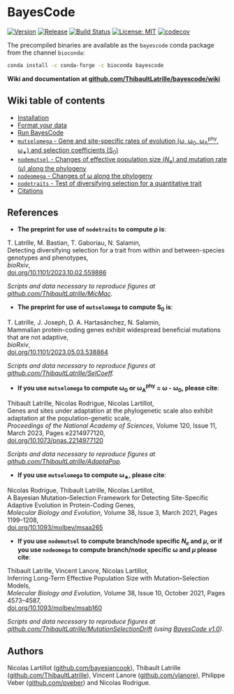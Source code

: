 # BayesCode
[![Version](https://anaconda.org/bioconda/bayescode/badges/version.svg)](https://anaconda.org/bioconda/bayescode)
[![Release](https://anaconda.org/bioconda/bayescode/badges/latest_release_date.svg)](https://anaconda.org/bioconda/bayescode)
[![Build Status](https://anaconda.org/bioconda/bayescode/badges/platforms.svg)](https://anaconda.org/bioconda/bayescode)
[![License: MIT](https://img.shields.io/badge/License-MIT-yellow.svg)](https://github.com/ThibaultLatrille/bayescode/blob/chronogram/License.MD)
[![codecov](https://codecov.io/gh/bayesiancook/bayescode/branch/dev/graph/badge.svg)](https://codecov.io/gh/bayesiancook/bayescode)


The precompiled binaries are available as the `bayescode` conda package from the channel `bioconda`:

```bash
conda install -c conda-forge -c bioconda bayescode
```

**Wiki and documentation at [github.com/ThibaultLatrille/bayescode/wiki](https://github.com/ThibaultLatrille/bayescode/wiki)**

## Wiki table of contents
- [Installation](https://github.com/ThibaultLatrille/bayescode/wiki/1.-installation)
- [Format your data](https://github.com/ThibaultLatrille/bayescode/wiki/2.-format-your-data)
- [Run BayesCode](https://github.com/ThibaultLatrille/bayescode/wiki/3.-run-bayescode)
- [`mutselomega` - Gene and site-specific rates of evolution (ω, ω<sub>0</sub>, ω<sub>A</sub><sup>phy</sup>, ω<sub>∗</sub>) and selection coefficients (S<sub>0</sub>)](https://github.com/ThibaultLatrille/bayescode/wiki/4.-mutselomega)
- [`nodemutsel` - Changes of effective population size (_N<sub>e</sub>_) and mutation rate (_μ_) along the phylogeny](https://github.com/ThibaultLatrille/bayescode/wiki/5.-nodemutsel)
- [`nodeomega` - Changes of ω along the phylogeny](https://github.com/ThibaultLatrille/bayescode/wiki/6.-nodeomega)
- [`nodetraits` - Test of diversifying selection for a quantitative trait](https://github.com/ThibaultLatrille/bayescode/wiki/7.-nodetraits)
- [Citations](https://github.com/ThibaultLatrille/bayescode/wiki/citations)

## References

- **The preprint for use of `nodetraits` to compute ρ is**:

T. Latrille, M. Bastian, T. Gaboriau, N. Salamin,\
 Detecting diversifying selection for a trait from within and between-species genotypes and phenotypes, \
_bioRxiv_,\
[doi.org/10.1101/2023.10.02.559886](https://doi.org/10.1101/2023.10.02.559886)

_Scripts and data necessary to reproduce figures at [github.com/ThibaultLatrille/MicMac](https://github.com/ThibaultLatrille/MicMac)._

- **The preprint for use of `mutselomega` to compute S<sub>0</sub> is**:

T. Latrille, J. Joseph, D. A. Hartasánchez, N. Salamin,\
 Mammalian protein-coding genes exhibit widespread beneficial mutations that are not adaptive, \
_bioRxiv_,\
[doi.org/10.1101/2023.05.03.538864](https://doi.org/10.1101/2023.05.03.538864)

_Scripts and data necessary to reproduce figures at [github.com/ThibaultLatrille/SelCoeff](https://github.com/ThibaultLatrille/SelCoeff)._

- **If you use `mutselomega` to compute ω<sub>0</sub> or ω<sub>A</sub><sup>phy</sup> = ω - ω<sub>0</sub>, please cite**:

Thibault Latrille, Nicolas Rodrigue, Nicolas Lartillot,\
Genes and sites under adaptation at the phylogenetic scale also exhibit adaptation at the population-genetic scale,\
_Proceedings of the National Academy of Sciences_,
Volume 120, Issue 11, March 2023, Pages e2214977120,\
[doi.org/10.1073/pnas.2214977120](https://doi.org/10.1073/pnas.2214977120)

_Scripts and data necessary to reproduce figures at [github.com/ThibaultLatrille/AdaptaPop](https://github.com/ThibaultLatrille/AdaptaPop)._

- **If you use `mutselomega` to compute ω<sub>∗</sub>, please cite**:

Nicolas Rodrigue, Thibault Latrille, Nicolas Lartillot,\
A Bayesian Mutation–Selection Framework for Detecting Site-Specific Adaptive Evolution in Protein-Coding Genes,\
_Molecular Biology and Evolution_,
Volume 38, Issue 3, March 2021, Pages 1199–1208,\
[doi.org/10.1093/molbev/msaa265](https://doi.org/10.1093/molbev/msaa265)

- **If you use `nodemutsel` to compute branch/node specific _N<sub>e</sub>_ and _μ_, or if you use `nodeomega` to compute branch/node specific ω and _μ_ please cite**:

Thibault Latrille, Vincent Lanore, Nicolas Lartillot,\
Inferring Long-Term Effective Population Size with Mutation–Selection Models,\
_Molecular Biology and Evolution_,
Volume 38, Issue 10, October 2021, Pages 4573–4587,\
[doi.org/10.1093/molbev/msab160](https://doi.org/10.1093/molbev/msab160)

_Scripts and data necessary to reproduce figures at [github.com/ThibaultLatrille/MutationSelectionDrift](https://github.com/ThibaultLatrille/MutationSelectionDrift) (using [BayesCode v1.0](https://github.com/ThibaultLatrille/bayescode/releases/tag/v1.0))_.

## Authors
Nicolas Lartillot ([github.com/bayesiancook](https://github.com/bayesiancook)), Thibault Latrille ([github.com/ThibaultLatrille](https://github.com/ThibaultLatrille)), Vincent Lanore ([github.com/vlanore](https://github.com/vlanore)), Philippe Veber ([github.com/pveber](https://github.com/pveber)) and Nicolas Rodrigue.
